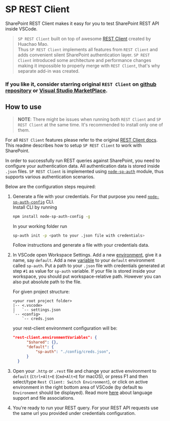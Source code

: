# SP REST Client

SharePoint REST Client makes it easy for you to test SharePoint REST API inside VSCode.   

> `SP REST Client` built on top of awesome [REST Client](https://marketplace.visualstudio.com/items?itemName=humao.rest-client) created by Huachao Mao.  
Thus `SP REST Client` implements all features from `REST Client` and adds convenient silent SharePoint authentication layer. `SP REST Client` introduced some architecture and performance changes making it impossible to properly merge with `REST Client`, that's why separate add-in was created.  

### If you like it, consider starring original `REST Client` on [github repository](https://github.com/Huachao/vscode-restclient) or [Visual Studio MarketPlace](https://marketplace.visualstudio.com/items?itemName=humao.rest-client). 

## How to use  
> **NOTE**: There might be issues when running both `REST Client` and `SP REST Client` at the same time. It's recommended to install only one of them.

For all `REST Client` features please refer to the original [REST Client docs](https://marketplace.visualstudio.com/items?itemName=humao.rest-client).   
This readme describes how to setup `SP REST Client` to work with SharePoint.   

In order to successfully run REST queries against SharePoint, you need to configure your authentication data. All authentication data is stored inside `.json` files. `SP REST Client` is implemented using [`node-sp-auth`](https://github.com/s-KaiNet/node-sp-auth) module, thus supports various authentication scenarios.   

Below are the configuration steps required:

1. Generate a file with your credentials. For that purpose you need [`node-sp-auth-config`](https://github.com/koltyakov/node-sp-auth-config) CLI.   
 Install CLI by running 
    ```bash
    npm install node-sp-auth-config -g
    ```

    In your working folder run 
    ```bash
    sp-auth init -p <path to your .json file with credentials>
    ```

    Follow instructions and generate a file with your credentials data.   
 2. In VSCode open Workspace Settings. Add a new [environment](https://github.com/Huachao/vscode-restclient#environments), give it a name, say `default`. Add a new [variable](https://github.com/Huachao/vscode-restclient#variables) to your `default` environment called `sp-auth`. Put a path to your `.json` file with credentials generated at step `#1` as value for `sp-auth` variable. If your file is stored inside your workspace, you should put workspace-relative path. However you can also put absolute path to the file.  

    For given project structure:
    ```
    <your root project folder>
    |-- <.vscode>
    |   `-- settings.json
    `-- <config>
        `-- creds.json
    ```
    your rest-client environment configuration will be:
    ```json
    "rest-client.environmentVariables": {
          "$shared": {},
          "default": {
              "sp-auth": "./config/creds.json",
          }
      }
    ```
3. Open your `.http` or `.rest` file and change your active environment to `default` (`Ctrl+Alt+E` (`Cmd+Alt+E` for macOS), or press F1 and then select/type `Rest Client: Switch Environment`), or click on active environment in the right bottom area of VSCode (by default `No Environemnt` should be displayed). Read more [here](https://github.com/Huachao/vscode-restclient#http-language) about language support and file associations. 
4. You're ready to run your REST query. For your REST API requests use the same url you provided under credentials configuration.    


